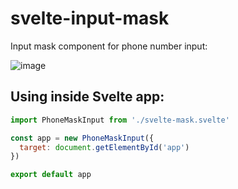 # svelte-input-mask

Input mask component for phone number input:

![image](https://user-images.githubusercontent.com/40761960/188269627-0d395369-31e7-4b46-81f3-802b5ef04c9c.png)

## Using inside Svelte app:

```js
import PhoneMaskInput from './svelte-mask.svelte'

const app = new PhoneMaskInput({
  target: document.getElementById('app')
})

export default app

```

